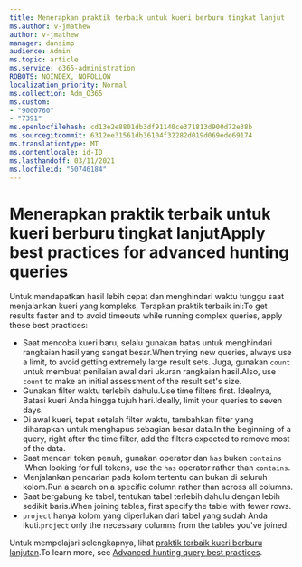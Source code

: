 ```yaml
---
title: Menerapkan praktik terbaik untuk kueri berburu tingkat lanjut
ms.author: v-jmathew
author: v-jmathew
manager: dansimp
audience: Admin
ms.topic: article
ms.service: o365-administration
ROBOTS: NOINDEX, NOFOLLOW
localization_priority: Normal
ms.collection: Adm_O365
ms.custom:
- "9000760"
- "7391"
ms.openlocfilehash: cd13e2e8801db3df91140ce371813d900d72e38b
ms.sourcegitcommit: 6312ee31561db36104f32282d019d069ede69174
ms.translationtype: MT
ms.contentlocale: id-ID
ms.lasthandoff: 03/11/2021
ms.locfileid: "50746184"
---
```

# <a name="apply-best-practices-for-advanced-hunting-queries"></a><span data-ttu-id="842c4-102">Menerapkan praktik terbaik untuk kueri berburu tingkat lanjut</span><span class="sxs-lookup"><span data-stu-id="842c4-102">Apply best practices for advanced hunting queries</span></span>

<span data-ttu-id="842c4-103">Untuk mendapatkan hasil lebih cepat dan menghindari waktu tunggu saat menjalankan kueri yang kompleks, Terapkan praktik terbaik ini:</span><span class="sxs-lookup"><span data-stu-id="842c4-103">To get results faster and to avoid timeouts while running complex queries, apply these best practices:</span></span>

- <span data-ttu-id="842c4-104">Saat mencoba kueri baru, selalu gunakan batas untuk menghindari rangkaian hasil yang sangat besar.</span><span class="sxs-lookup"><span data-stu-id="842c4-104">When trying new queries, always use a limit, to avoid getting extremely large result sets.</span></span> <span data-ttu-id="842c4-105">Juga, gunakan `count` untuk membuat penilaian awal dari ukuran rangkaian hasil.</span><span class="sxs-lookup"><span data-stu-id="842c4-105">Also, use `count` to make an initial assessment of the result set's size.</span></span>
- <span data-ttu-id="842c4-106">Gunakan filter waktu terlebih dahulu.</span><span class="sxs-lookup"><span data-stu-id="842c4-106">Use time filters first.</span></span> <span data-ttu-id="842c4-107">Idealnya, Batasi kueri Anda hingga tujuh hari.</span><span class="sxs-lookup"><span data-stu-id="842c4-107">Ideally, limit your queries to seven days.</span></span>
- <span data-ttu-id="842c4-108">Di awal kueri, tepat setelah filter waktu, tambahkan filter yang diharapkan untuk menghapus sebagian besar data.</span><span class="sxs-lookup"><span data-stu-id="842c4-108">In the beginning of a query, right after the time filter, add the filters expected to remove most of the data.</span></span>
- <span data-ttu-id="842c4-109">Saat mencari token penuh, gunakan operator dan `has` bukan `contains` .</span><span class="sxs-lookup"><span data-stu-id="842c4-109">When looking for full tokens, use the `has` operator rather than `contains`.</span></span>
- <span data-ttu-id="842c4-110">Menjalankan pencarian pada kolom tertentu dan bukan di seluruh kolom.</span><span class="sxs-lookup"><span data-stu-id="842c4-110">Run a search on a specific column rather than across all columns.</span></span>
- <span data-ttu-id="842c4-111">Saat bergabung ke tabel, tentukan tabel terlebih dahulu dengan lebih sedikit baris.</span><span class="sxs-lookup"><span data-stu-id="842c4-111">When joining tables, first specify the table with fewer rows.</span></span>
- <span data-ttu-id="842c4-112">`project` hanya kolom yang diperlukan dari tabel yang sudah Anda ikuti.</span><span class="sxs-lookup"><span data-stu-id="842c4-112">`project` only the necessary columns from the tables you've joined.</span></span>

<span data-ttu-id="842c4-113">Untuk mempelajari selengkapnya, lihat [praktik terbaik kueri berburu lanjutan](https://go.microsoft.com/fwlink/?linkid=2144812).</span><span class="sxs-lookup"><span data-stu-id="842c4-113">To learn more, see [Advanced hunting query best practices](https://go.microsoft.com/fwlink/?linkid=2144812).</span></span>

